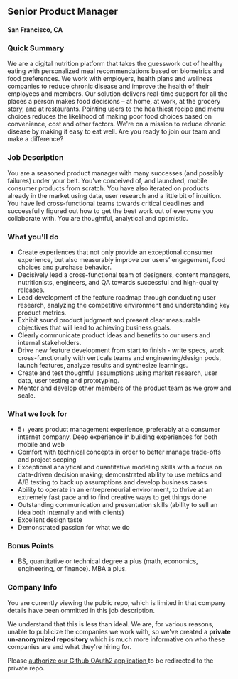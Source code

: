 ## Senior Product Manager
#### San Francisco, CA

### Quick Summary
We are a digital nutrition platform that takes the guesswork out of healthy eating with personalized meal recommendations based on biometrics and food preferences. We work with employers, health plans and wellness companies to reduce chronic disease and improve the health of their employees and members. Our solution delivers real-time support for all the places a person makes food decisions – at home, at work, at the grocery story, and at restaurants. Pointing users to the healthiest recipe and menu choices reduces the likelihood of making poor food choices based on convenience, cost and other factors.
We're on a mission to reduce chronic disease by making it easy to eat well. Are you ready to join our team and make a difference?

### Job Description
You are a seasoned product manager with many successes (and possibly failures) under your belt. You’ve conceived of, and launched, mobile consumer products from scratch. You have also iterated on products already in the market using data, user research and a little bit of intuition.  You have led cross-functional teams towards critical deadlines and successfully figured out how to get the best work out of everyone you collaborate with. You are thoughtful, analytical and optimistic.

### What you'll do
+	Create experiences that not only provide an exceptional consumer experience, but also measurably improve our users’ engagement, food choices and purchase behavior.
+	Decisively lead a cross-functional team of designers, content managers, nutritionists, engineers, and QA towards successful and high-quality releases.
+	Lead development of the feature roadmap through conducting user research, analyzing the competitive environment and understanding key product metrics.
+	Exhibit sound product judgment and present clear measurable objectives that will lead to achieving business goals.
+	Clearly communicate product ideas and benefits to our users and internal stakeholders.
+	Drive new feature development from start to finish - write specs, work cross-functionally with verticals teams and engineering/design pods, launch features, analyze results and synthesize learnings.
+	Create and test thoughtful assumptions using market research, user data, user testing and prototyping.
+	Mentor and develop other members of the product team as we grow and scale.

### What we look for
+	5+ years product management experience, preferably at a consumer internet company. Deep experience in building experiences for both mobile and web
+	Comfort with technical concepts in order to better manage trade-offs and project scoping
+	Exceptional analytical and quantitative modeling skills with a focus on data-driven decision making; demonstrated ability to use metrics and A/B testing to back up assumptions and develop business cases
+	Ability to operate in an entrepreneurial environment, to thrive at an extremely fast pace and to find creative ways to get things done
+	Outstanding communication and presentation skills (ability to sell an idea both internally and with clients)
+	Excellent design taste
+	Demonstrated passion for what we do

### Bonus Points
+	BS, quantitative or technical degree a plus (math, economics, engineering, or finance). MBA a plus.

### Company Info
You are currently viewing the public repo, which is limited in that company details have been ommitted in this job description.  
    
We understand that this is less than ideal.  We are, for various reasons, unable to publicize the companies we work with, so we've
created a **private un-anonymized repository** which is much more informative on who these companies are and what they're hiring for.  
    
Please [authorize our Github OAuth2 application ](http://localhost:3000/users/auth/github?job_id=wmlwb25nbw-senior-product-manager) to be redirected to the private repo.
